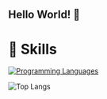 ## Hello World! 👋

# 🚀 Skills 
[![Programming Languages](https://skillicons.dev/icons?i=java,c,cpp,python,html,css,github,linux,windows,obsidian)](https://skillicons.dev)

![Top Langs](https://github-readme-stats.vercel.app/api/top-langs/?username=desmonHak&layout=compact)
